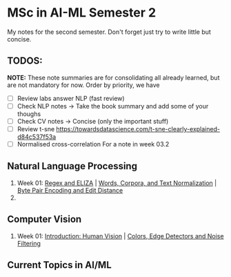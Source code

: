 # MSc in AI-ML Semester 2

My notes for the second semester. Don't forget just try to write little but concise.

## TODOS:

**NOTE:** These note summaries are for consolidating all already learned, but are not mandatory for now.
Order by priority, we have
- [ ] Review labs answer NLP (fast review)
- [ ] Check NLP notes -> Take the book summary and add some of your thoughs
- [ ] Check CV notes -> Concise (only the important stuff)
- [ ] Review t-sne https://towardsdatascience.com/t-sne-clearly-explained-d84c537f53a
- [ ] Normalised cross-correlation For a note in week 03.2 

## Natural Language Processing
1. Week 01: [Regex and ELIZA](nlp/001_nlp_regex.md) | [Words, Corpora, and Text Normalization](nlp/002_nlp_text_normalization.md) | [Byte Pair Encoding and Edit Distance](nlp/003_nlp_byte_pair_edit_distance.md)
2. 

## Computer Vision

1. Week 01: [Introduction: Human Vision](computer_vision/001_cv_human_vision.md) | [Colors, Edge Detectors and Noise Filtering]()

## Current Topics in AI/ML